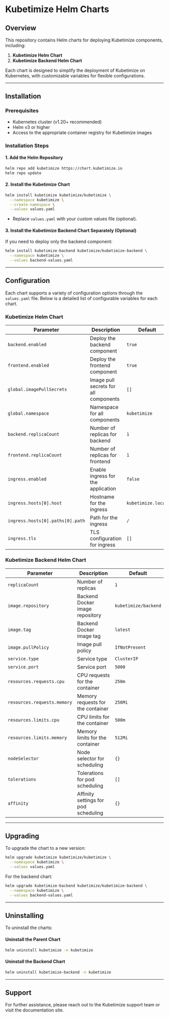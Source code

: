 # Kubetimize Helm Charts

## Overview

This repository contains Helm charts for deploying Kubetimize components, including:

1. **Kubetimize Helm Chart**
2. **Kubetimize Backend Helm Chart**

Each chart is designed to simplify the deployment of Kubetimize on Kubernetes, with customizable variables for flexible configurations.

---

## Installation

### Prerequisites

- Kubernetes cluster (v1.20+ recommended)
- Helm v3 or higher
- Access to the appropriate container registry for Kubetimize images

### Installation Steps

#### 1. Add the Helm Repository

```bash
helm repo add kubetimize https://chart.kubetimize.io
helm repo update
```

#### 2. Install the Kubetimize Chart

```bash
helm install kubetimize kubetimize/kubetimize \
  --namespace kubetimize \
  --create-namespace \
  --values values.yaml
```

- Replace `values.yaml` with your custom values file (optional).

#### 3. Install the Kubetimize Backend Chart Separately (Optional)

If you need to deploy only the backend component:

```bash
helm install kubetimize-backend kubetimize/kubetimize-backend \
  --namespace kubetimize \
  --values backend-values.yaml
```

---

## Configuration

Each chart supports a variety of configuration options through the `values.yaml` file. Below is a detailed list of configurable variables for each chart.
### Kubetimize Helm Chart

| Parameter                        | Description                           | Default            |
| -------------------------------- | ------------------------------------- | ------------------ |
| `backend.enabled`                | Deploy the backend component          | `true`             |
| `frontend.enabled`               | Deploy the frontend component         | `true`             |
| `global.imagePullSecrets`        | Image pull secrets for all components | `[]`               |
| `global.namespace`               | Namespace for all components          | `kubetimize`       |
| `backend.replicaCount`           | Number of replicas for backend        | `1`                |
| `frontend.replicaCount`          | Number of replicas for frontend       | `1`                |
| `ingress.enabled`                | Enable ingress for the application    | `false`            |
| `ingress.hosts[0].host`          | Hostname for the ingress              | `kubetimize.local` |
| `ingress.hosts[0].paths[0].path` | Path for the ingress                  | `/`                |
| `ingress.tls`                    | TLS configuration for ingress         | `[]`               |


### Kubetimize Backend Helm Chart

| Parameter                   | Description                          | Default              |
| --------------------------- | ------------------------------------ | -------------------- |
| `replicaCount`              | Number of replicas                   | `1`                  |
| `image.repository`          | Backend Docker image repository      | `kubetimize/backend` |
| `image.tag`                 | Backend Docker image tag             | `latest`             |
| `image.pullPolicy`          | Image pull policy                    | `IfNotPresent`       |
| `service.type`              | Service type                         | `ClusterIP`          |
| `service.port`              | Service port                         | `5000`               |
| `resources.requests.cpu`    | CPU requests for the container       | `250m`               |
| `resources.requests.memory` | Memory requests for the container    | `256Mi`              |
| `resources.limits.cpu`      | CPU limits for the container         | `500m`               |
| `resources.limits.memory`   | Memory limits for the container      | `512Mi`              |
| `nodeSelector`              | Node selector for scheduling         | `{}`                 |
| `tolerations`               | Tolerations for pod scheduling       | `[]`                 |
| `affinity`                  | Affinity settings for pod scheduling | `{}`                 |

---

## Upgrading

To upgrade the chart to a new version:

```bash
helm upgrade kubetimize kubetimize/kubetimize \
  --namespace kubetimize \
  --values values.yaml
```

For the backend chart:

```bash
helm upgrade kubetimize-backend kubetimize/kubetimize-backend \
  --namespace kubetimize \
  --values backend-values.yaml
```

---

## Uninstalling

To uninstall the charts:

#### Uninstall the Parent Chart

```bash
helm uninstall kubetimize -n kubetimize
```

#### Uninstall the Backend Chart

```bash
helm uninstall kubetimize-backend -n kubetimize
```

---

## Support

For further assistance, please reach out to the Kubetimize support team or visit the documentation site.

